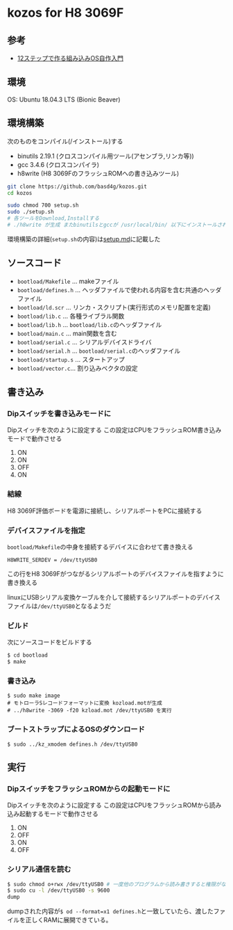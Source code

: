 # kozos for H8 3069F

## 参考

- [12ステップで作る組み込みOS自作入門](http://kozos.jp/books/makeos/)

## 環境

OS: Ubuntu 18.04.3 LTS (Bionic Beaver)

## 環境構築

次のものをコンパイル(/インストール)する

- binutils 2.19.1 (クロスコンパイル用ツール(アセンブラ,リンカ等))
- gcc 3.4.6 (クロスコンパイラ)
- h8write (H8 3069FのフラッシュROMへの書き込みツール)

```sh
git clone https://github.com/basd4g/kozos.git
cd kozos

sudo chmod 700 setup.sh
sudo ./setup.sh
# 各ツールをDownload,Installする
# ./h8write が生成 またbinutilsとgccが /usr/local/bin/ 以下にインストールされる
```

環境構築の詳細(`setup.sh`の内容)は[setup.md](setup/README.md)に記載した

## ソースコード

- `bootload/Makefile` ... makeファイル
- `bootload/defines.h` ... ヘッダファイルで使われる内容を含む共通のヘッダファイル
- `bootload/ld.scr` ... リンカ・スクリプト(実行形式のメモリ配置を定義)
- `bootload/lib.c` ... 各種ライブラル関数
- `bootload/lib.h` ... `bootload/lib.c`のヘッダファイル
- `bootload/main.c` ... main関数を含む
- `bootload/serial.c` ... シリアルデバイスドライバ
- `bootload/serial.h` ... `bootload/serial.c`のヘッダファイル
- `bootload/startup.s` ... スタートアップ
- `bootload/vector.c`... 割り込みベクタの設定

## 書き込み

### Dipスイッチを書き込みモードに

Dipスイッチを次のように設定する この設定はCPUをフラッシュROM書き込みモードで動作させる

1. ON
1. ON
1. OFF
1. ON

### 結線

H8 3069F評価ボードを電源に接続し、シリアルポートをPCに接続する

### デバイスファイルを指定

`bootload/Makefile`の中身を接続するデバイスに合わせて書き換える

```bootload/Makefile
H8WRITE_SERDEV = /dev/ttyUSB0
```

この行をH8 3069Fがつながるシリアルポートのデバイスファイルを指すように書き換える

linuxにUSBシリアル変換ケーブルを介して接続するシリアルポートのデバイスファイルは`/dev/ttyUSB0`となるようだ

### ビルド

次にソースコードをビルドする
```sh
$ cd bootload
$ make
```

### 書き込み

```
$ sudo make image
# モトローラSレコードフォーマットに変換 kozload.motが生成
# ../h8write -3069 -f20 kzload.mot /dev/ttyUSB0 を実行
```

### ブートストラップによるOSのダウンロード
```
$ sudo ../kz_xmodem defines.h /dev/ttyUSB0
```

## 実行

### DipスイッチをフラッシュROMからの起動モードに

Dipスイッチを次のように設定する
この設定はCPUをフラッシュROMから読み込み起動するモードで動作させる

1. ON
1. OFF
1. ON
1. OFF

### シリアル通信を読む

```sh
$ sudo chmod o+rwx /dev/ttyUSB0 # 一度他のプログラムから読み書きすると権限がないと弾かれる
$ sudo cu -l /dev/ttyUSB0 -s 9600
dump
```

dumpされた内容が`$ od --format=x1 defines.h`と一致していたら、渡したファイルを正しくRAMに展開できている。

